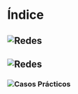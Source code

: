 # Índice
## ![Redes](./redes)

## ![Redes](./cisco)
### ![Casos Prácticos](./cisco/Casos%20prácticos)